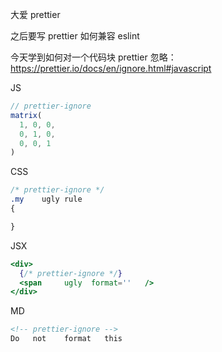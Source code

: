 大爱 prettier

之后要写 prettier 如何兼容 eslint

今天学到如何对一个代码块 prettier 忽略：
https://prettier.io/docs/en/ignore.html#javascript

JS

```js
// prettier-ignore
matrix(
  1, 0, 0,
  0, 1, 0,
  0, 0, 1
)
```

CSS

```css
/* prettier-ignore */
.my    ugly rule
{

}
```

JSX

```jsx
<div>
  {/* prettier-ignore */}
  <span     ugly  format=''   />
</div>
```

MD

```md
<!-- prettier-ignore -->
Do   not    format   this
```
